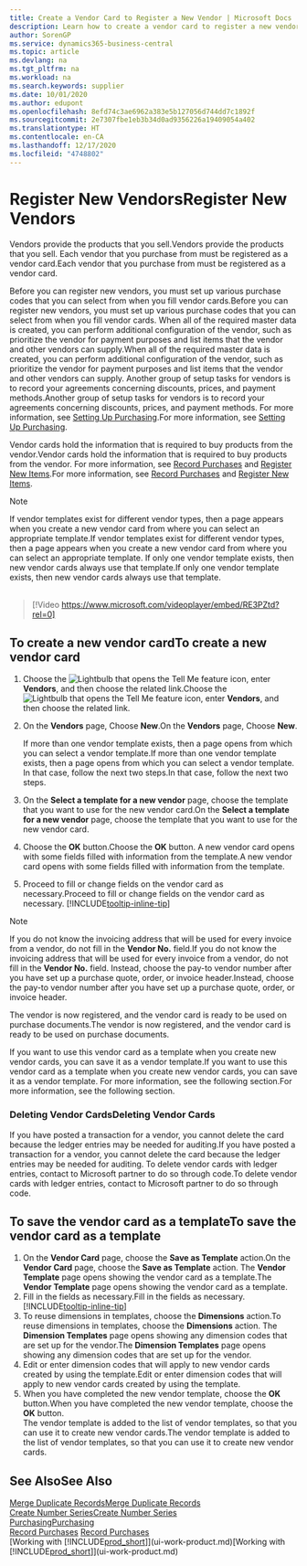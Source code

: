```yaml
---
title: Create a Vendor Card to Register a New Vendor | Microsoft Docs
description: Learn how to create a vendor card to register a new vendor or supplier.
author: SorenGP
ms.service: dynamics365-business-central
ms.topic: article
ms.devlang: na
ms.tgt_pltfrm: na
ms.workload: na
ms.search.keywords: supplier
ms.date: 10/01/2020
ms.author: edupont
ms.openlocfilehash: 8efd74c3ae6962a383e5b127056d744dd7c1892f
ms.sourcegitcommit: 2e7307fbe1eb3b34d0ad9356226a19409054a402
ms.translationtype: HT
ms.contentlocale: en-CA
ms.lasthandoff: 12/17/2020
ms.locfileid: "4748802"
---
```

# <a name="register-new-vendors"></a><span data-ttu-id="c541a-103">Register New Vendors</span><span class="sxs-lookup"><span data-stu-id="c541a-103">Register New Vendors</span></span>

<span data-ttu-id="c541a-104">Vendors provide the products that you sell.</span><span class="sxs-lookup"><span data-stu-id="c541a-104">Vendors provide the products that you sell.</span></span> <span data-ttu-id="c541a-105">Each vendor that you purchase from must be registered as a vendor card.</span><span class="sxs-lookup"><span data-stu-id="c541a-105">Each vendor that you purchase from must be registered as a vendor card.</span></span>

<span data-ttu-id="c541a-106">Before you can register new vendors, you must set up various purchase codes that you can select from when you fill vendor cards.</span><span class="sxs-lookup"><span data-stu-id="c541a-106">Before you can register new vendors, you must set up various purchase codes that you can select from when you fill vendor cards.</span></span> <span data-ttu-id="c541a-107">When all of the required master data is created, you can perform additional configuration of the vendor, such as prioritize the vendor for payment purposes and list items that the vendor and other vendors can supply.</span><span class="sxs-lookup"><span data-stu-id="c541a-107">When all of the required master data is created, you can perform additional configuration of the vendor, such as prioritize the vendor for payment purposes and list items that the vendor and other vendors can supply.</span></span> <span data-ttu-id="c541a-108">Another group of setup tasks for vendors is to record your agreements concerning discounts, prices, and payment methods.</span><span class="sxs-lookup"><span data-stu-id="c541a-108">Another group of setup tasks for vendors is to record your agreements concerning discounts, prices, and payment methods.</span></span> <span data-ttu-id="c541a-109">For more information, see [Setting Up Purchasing](purchasing-setup-purchasing.md).</span><span class="sxs-lookup"><span data-stu-id="c541a-109">For more information, see [Setting Up Purchasing](purchasing-setup-purchasing.md).</span></span>

<span data-ttu-id="c541a-110">Vendor cards hold the information that is required to buy products from the vendor.</span><span class="sxs-lookup"><span data-stu-id="c541a-110">Vendor cards hold the information that is required to buy products from the vendor.</span></span> <span data-ttu-id="c541a-111">For more information, see [Record Purchases](purchasing-how-record-purchases.md) and [Register New Items](inventory-how-register-new-items.md).</span><span class="sxs-lookup"><span data-stu-id="c541a-111">For more information, see [Record Purchases](purchasing-how-record-purchases.md) and [Register New Items](inventory-how-register-new-items.md).</span></span>

> [!NOTE]  
> <span data-ttu-id="c541a-112">If vendor templates exist for different vendor types, then a page appears when you create a new vendor card from where you can select an appropriate template.</span><span class="sxs-lookup"><span data-stu-id="c541a-112">If vendor templates exist for different vendor types, then a page appears when you create a new vendor card from where you can select an appropriate template.</span></span> <span data-ttu-id="c541a-113">If only one vendor template exists, then new vendor cards always use that template.</span><span class="sxs-lookup"><span data-stu-id="c541a-113">If only one vendor template exists, then new vendor cards always use that template.</span></span>
<br><br>  

> [!Video https://www.microsoft.com/videoplayer/embed/RE3PZtd?rel=0]

## <a name="to-create-a-new-vendor-card"></a><span data-ttu-id="c541a-114">To create a new vendor card</span><span class="sxs-lookup"><span data-stu-id="c541a-114">To create a new vendor card</span></span>

1. <span data-ttu-id="c541a-115">Choose the ![Lightbulb that opens the Tell Me feature](media/ui-search/search_small.png "Tell me what you want to do") icon, enter **Vendors**, and then choose the related link.</span><span class="sxs-lookup"><span data-stu-id="c541a-115">Choose the ![Lightbulb that opens the Tell Me feature](media/ui-search/search_small.png "Tell me what you want to do") icon, enter **Vendors**, and then choose the related link.</span></span>  
2. <span data-ttu-id="c541a-116">On the **Vendors** page, Choose **New**.</span><span class="sxs-lookup"><span data-stu-id="c541a-116">On the **Vendors** page, Choose **New**.</span></span>

    <span data-ttu-id="c541a-117">If more than one vendor template exists, then a page opens from which you can select a vendor template.</span><span class="sxs-lookup"><span data-stu-id="c541a-117">If more than one vendor template exists, then a page opens from which you can select a vendor template.</span></span> <span data-ttu-id="c541a-118">In that case, follow the next two steps.</span><span class="sxs-lookup"><span data-stu-id="c541a-118">In that case, follow the next two steps.</span></span>
3. <span data-ttu-id="c541a-119">On the **Select a template for a new vendor** page, choose the template that you want to use for the new vendor card.</span><span class="sxs-lookup"><span data-stu-id="c541a-119">On the **Select a template for a new vendor** page, choose the template that you want to use for the new vendor card.</span></span>
4. <span data-ttu-id="c541a-120">Choose the **OK** button.</span><span class="sxs-lookup"><span data-stu-id="c541a-120">Choose the **OK** button.</span></span> <span data-ttu-id="c541a-121">A new vendor card opens with some fields filled with information from the template.</span><span class="sxs-lookup"><span data-stu-id="c541a-121">A new vendor card opens with some fields filled with information from the template.</span></span>
5. <span data-ttu-id="c541a-122">Proceed to fill or change fields on the vendor card as necessary.</span><span class="sxs-lookup"><span data-stu-id="c541a-122">Proceed to fill or change fields on the vendor card as necessary.</span></span> [!INCLUDE[tooltip-inline-tip](includes/tooltip-inline-tip_md.md)]

> [!NOTE]  
> <span data-ttu-id="c541a-123">If you do not know the invoicing address that will be used for every invoice from a vendor, do not fill in the **Vendor No.** field.</span><span class="sxs-lookup"><span data-stu-id="c541a-123">If you do not know the invoicing address that will be used for every invoice from a vendor, do not fill in the **Vendor No.** field.</span></span> <span data-ttu-id="c541a-124">Instead, choose the pay-to vendor number after you have set up a purchase quote, order, or invoice header.</span><span class="sxs-lookup"><span data-stu-id="c541a-124">Instead, choose the pay-to vendor number after you have set up a purchase quote, order, or invoice header.</span></span>

<span data-ttu-id="c541a-125">The vendor is now registered, and the vendor card is ready to be used on purchase documents.</span><span class="sxs-lookup"><span data-stu-id="c541a-125">The vendor is now registered, and the vendor card is ready to be used on purchase documents.</span></span>

<span data-ttu-id="c541a-126">If you want to use this vendor card as a template when you create new vendor cards, you can save it as a vendor template.</span><span class="sxs-lookup"><span data-stu-id="c541a-126">If you want to use this vendor card as a template when you create new vendor cards, you can save it as a vendor template.</span></span> <span data-ttu-id="c541a-127">For more information, see the following section.</span><span class="sxs-lookup"><span data-stu-id="c541a-127">For more information, see the following section.</span></span>

### <a name="deleting-vendor-cards"></a><span data-ttu-id="c541a-128">Deleting Vendor Cards</span><span class="sxs-lookup"><span data-stu-id="c541a-128">Deleting Vendor Cards</span></span>
<span data-ttu-id="c541a-129">If you have posted a transaction for a vendor, you cannot delete the card because the ledger entries may be needed for auditing.</span><span class="sxs-lookup"><span data-stu-id="c541a-129">If you have posted a transaction for a vendor, you cannot delete the card because the ledger entries may be needed for auditing.</span></span> <span data-ttu-id="c541a-130">To delete vendor cards with ledger entries, contact to Microsoft partner to do so through code.</span><span class="sxs-lookup"><span data-stu-id="c541a-130">To delete vendor cards with ledger entries, contact to Microsoft partner to do so through code.</span></span>

## <a name="to-save-the-vendor-card-as-a-template"></a><span data-ttu-id="c541a-131">To save the vendor card as a template</span><span class="sxs-lookup"><span data-stu-id="c541a-131">To save the vendor card as a template</span></span>
1. <span data-ttu-id="c541a-132">On the **Vendor Card** page, choose the **Save as Template** action.</span><span class="sxs-lookup"><span data-stu-id="c541a-132">On the **Vendor Card** page, choose the **Save as Template** action.</span></span> <span data-ttu-id="c541a-133">The **Vendor Template** page opens showing the vendor card as a template.</span><span class="sxs-lookup"><span data-stu-id="c541a-133">The **Vendor Template** page opens showing the vendor card as a template.</span></span>
2. <span data-ttu-id="c541a-134">Fill in the fields as necessary.</span><span class="sxs-lookup"><span data-stu-id="c541a-134">Fill in the fields as necessary.</span></span> [!INCLUDE[tooltip-inline-tip](includes/tooltip-inline-tip_md.md)]
3. <span data-ttu-id="c541a-135">To reuse dimensions in templates, choose the **Dimensions** action.</span><span class="sxs-lookup"><span data-stu-id="c541a-135">To reuse dimensions in templates, choose the **Dimensions** action.</span></span> <span data-ttu-id="c541a-136">The **Dimension Templates** page opens showing any dimension codes that are set up for the vendor.</span><span class="sxs-lookup"><span data-stu-id="c541a-136">The **Dimension Templates** page opens showing any dimension codes that are set up for the vendor.</span></span>
4. <span data-ttu-id="c541a-137">Edit or enter dimension codes that will apply to new vendor cards created by using the template.</span><span class="sxs-lookup"><span data-stu-id="c541a-137">Edit or enter dimension codes that will apply to new vendor cards created by using the template.</span></span>
5. <span data-ttu-id="c541a-138">When you have completed the new vendor template, choose the **OK** button.</span><span class="sxs-lookup"><span data-stu-id="c541a-138">When you have completed the new vendor template, choose the **OK** button.</span></span>  
   <span data-ttu-id="c541a-139">The vendor template is added to the list of vendor templates, so that you can use it to create new vendor cards.</span><span class="sxs-lookup"><span data-stu-id="c541a-139">The vendor template is added to the list of vendor templates, so that you can use it to create new vendor cards.</span></span>

## <a name="see-also"></a><span data-ttu-id="c541a-140">See Also</span><span class="sxs-lookup"><span data-stu-id="c541a-140">See Also</span></span>
[<span data-ttu-id="c541a-141">Merge Duplicate Records</span><span class="sxs-lookup"><span data-stu-id="c541a-141">Merge Duplicate Records</span></span>](sales-how-merge-duplicate-records.md)  
[<span data-ttu-id="c541a-142">Create Number Series</span><span class="sxs-lookup"><span data-stu-id="c541a-142">Create Number Series</span></span>](ui-create-number-series.md)  
[<span data-ttu-id="c541a-143">Purchasing</span><span class="sxs-lookup"><span data-stu-id="c541a-143">Purchasing</span></span>](purchasing-manage-purchasing.md)  
<span data-ttu-id="c541a-144">[Record Purchases](purchasing-how-record-purchases.md) </span><span class="sxs-lookup"><span data-stu-id="c541a-144">[Record Purchases](purchasing-how-record-purchases.md) </span></span>  
<span data-ttu-id="c541a-145">[Working with [!INCLUDE[prod_short](includes/prod_short.md)]](ui-work-product.md)</span><span class="sxs-lookup"><span data-stu-id="c541a-145">[Working with [!INCLUDE[prod_short](includes/prod_short.md)]](ui-work-product.md)</span></span>  
